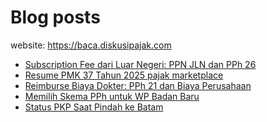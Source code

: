 # Blog posts

website: https://baca.diskusipajak.com

<!-- BLOG-POST-LIST:START -->
- [Subscription Fee dari Luar Negeri: PPN JLN dan PPh 26](https://baca.diskusipajak.com/subscription-fee-dari-luar-negeri-ppn-jln-dan-pph-26/)
- [Resume PMK 37 Tahun 2025 pajak marketplace](https://baca.diskusipajak.com/resume-pmk-37-tahun-2025-pajak-marketplace/)
- [Reimburse Biaya Dokter: PPh 21 dan Biaya Perusahaan](https://baca.diskusipajak.com/reimburse-biaya-dokter-pph-21-dan-biaya-perusahaan/)
- [Memilih Skema PPh untuk WP Badan Baru](https://baca.diskusipajak.com/memilih-skema-pph-untuk-wp-badan-baru/)
- [Status PKP Saat Pindah ke Batam](https://baca.diskusipajak.com/status-pkp-saat-pindah-ke-batam/)
<!-- BLOG-POST-LIST:END -->

<!--
**kelaspajak/kelaspajak** is a ✨ _special_ ✨ repository because its `README.md` (this file) appears on your GitHub profile.

Here are some ideas to get you started:

- 🔭 I’m currently working on ...
- 🌱 I’m currently learning ...
- 👯 I’m looking to collaborate on ...
- 🤔 I’m looking for help with ...
- 💬 Ask me about ...
- 📫 How to reach me: ...
- 😄 Pronouns: ...
- ⚡ Fun fact: ...
-->
